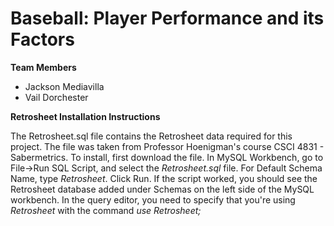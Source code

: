 # Baseball: Player Performance and its Factors

**Team Members**
* Jackson Mediavilla
* Vail Dorchester

**Retrosheet Installation Instructions**

The Retrosheet.sql file contains the Retrosheet data required for this project. The file was taken from Professor Hoenigman's course CSCI 4831 - Sabermetrics. To install, first download the file. In MySQL Workbench, go to File->Run SQL Script, and select the *Retrosheet.sql* file. For Default Schema Name, type *Retrosheet*. Click Run. If the script worked, you should see the Retrosheet database added under Schemas on the left side of the MySQL workbench. In the query editor, you need to specify that you're using *Retrosheet* with the command *use Retrosheet;*
